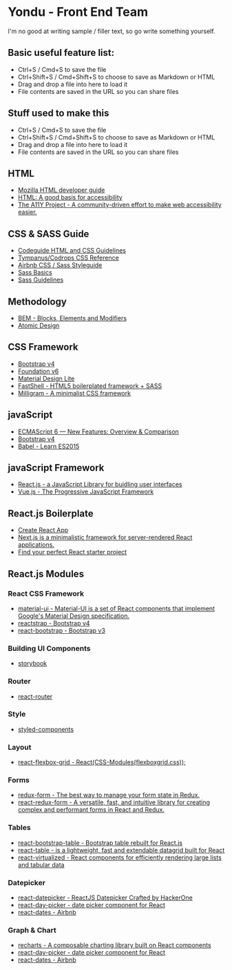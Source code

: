 # Yondu - Front End Team
I'm no good at writing sample / filler text, so go write something yourself.

## Basic useful feature list:

 * Ctrl+S / Cmd+S to save the file
 * Ctrl+Shift+S / Cmd+Shift+S to choose to save as Markdown or HTML
 * Drag and drop a file into here to load it
 * File contents are saved in the URL so you can share files



## Stuff used to make this

 * Ctrl+S / Cmd+S to save the file
 * Ctrl+Shift+S / Cmd+Shift+S to choose to save as Markdown or HTML
 * Drag and drop a file into here to load it
 * File contents are saved in the URL so you can share files



## HTML

 * [Mozilla HTML developer guide](https://developer.mozilla.org/en-US/docs/Web/Guide/HTML/HTML5)
 * [HTML: A good basis for accessibility](https://developer.mozilla.org/en-US/docs/Learn/Accessibility/HTML)
 * [The A11Y Project - A community-driven effort to make web accessibility easier.](http://a11yproject.com/)

 
## CSS & SASS Guide

 * [Codeguide HTML and CSS Guidelines](http://codeguide.co/)
 * [Tympanus/Codrops CSS Reference](https://tympanus.net/codrops/css_reference/)
 * [Airbnb CSS / Sass Styleguide](https://github.com/airbnb/css)
 * [Sass Basics](http://sass-lang.com/guide)
 * [Sass Guidelines](https://sass-guidelin.es/)

## Methodology

 * [BEM - Blocks, Elements and Modifiers](http://getbem.com/introduction/)
 * [Atomic Design]( http://bradfrost.com/blog/post/atomic-web-design/)


## CSS Framework 

 * [Bootstrap v4](http://getbootstrap.com/)
 * [Foundation v6](https://foundation.zurb.com/sites/docs/)
 * [Material Design Lite](https://getmdl.io/)
 * [FastShell - HTML5 boilerplated framework + SASS](http://getbootstrap.com/)
 * [Milligram - A minimalist CSS framework](http://getbootstrap.com/)


## javaScript

 * [ECMAScript 6 — New Features: Overview & Comparison](http://es6-features.org/#ArrayElementFinding)
 * [Bootstrap v4](https://github.com/lukehoban/es6features)
 * [Babel - Learn ES2015](https://babeljs.io/learn-es2015/)

## javaScript Framework

 * [React.js - a JavaScript Library for buidling user interfaces](http://es6-features.org/#ArrayElementFinding)
 * [Vue.js - The Progressive JavaScript Framework](https://vuejs.org/)

## React.js Boilerplate

 * [Create React App ](https://github.com/facebookincubator/create-react-app)
 * [Next.js is a minimalistic framework for server-rendered React applications.](https://github.com/zeit/next.js/)
 * [Find your perfect React starter project](http://andrewhfarmer.com/starter-project/)

## React.js Modules

### React CSS Framework

 * [material-ui - Material-UI is a set of React components that implement Google's Material Design specification.](http://www.material-ui.com/)
 * [reactstrap - Bootstrap v4](https://reactstrap.github.io/)
 * [react-bootstrap - Bootstrap v3](https://react-bootstrap.github.io/)

 ### Building UI Components

 * [storybook](https://github.com/storybooks/storybook)

### Router

 * [react-router](https://reacttraining.com/react-router/)

 ### Style

 * [styled-components](https://www.styled-components.com/)

 ### Layout

 * [react-flexbox-grid - React(CSS-Modules(flexboxgrid.css));](https://roylee0704.github.io/react-flexbox-grid/https://www.styled-components.com/)

### Forms 

 * [redux-form - The best way to manage your form state in Redux.](https://redux-form.com)
 * [react-redux-form - A versatile, fast, and intuitive library for creating complex and performant forms in React and Redux.](https://davidkpiano.github.io/react-redux-form/)

### Tables

 * [react-bootstrap-table - Bootstrap table rebuilt for React.js](http://allenfang.github.io/react-bootstrap-table/)
 * [react-table - is a lightweight, fast and extendable datagrid built for React](https://react-table.js.org/#/story/readme)
 * [react-virtualized - React components for efficiently rendering large lists and tabular data](https://github.com/bvaughn/react-virtualized)
 
### Datepicker

 * [react-datepicker - ReactJS Datepicker Crafted by HackerOne](https://hacker0x01.github.io/react-datepicker/)
 * [react-day-picker - date picker component for React](http://react-day-picker.js.org/) 
 * [react-dates - Airbnb](http://airbnb.io/projects/react-dates/)


### Graph & Chart 

 * [recharts - A composable charting library built on React components](http://recharts.org/#/en-US)
 * [react-day-picker - date picker component for React](http://react-day-picker.js.org/) 
 * [react-dates - Airbnb](http://airbnb.io/projects/react-dates/)